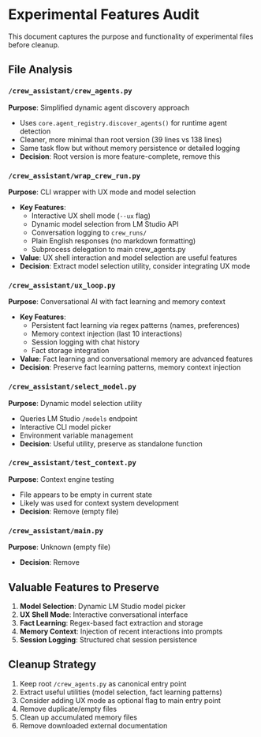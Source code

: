 # Experimental Features Audit

This document captures the purpose and functionality of experimental files before cleanup.

## File Analysis

### `/crew_assistant/crew_agents.py`
**Purpose**: Simplified dynamic agent discovery approach
- Uses `core.agent_registry.discover_agents()` for runtime agent detection
- Cleaner, more minimal than root version (39 lines vs 138 lines)
- Same task flow but without memory persistence or detailed logging
- **Decision**: Root version is more feature-complete, remove this

### `/crew_assistant/wrap_crew_run.py`
**Purpose**: CLI wrapper with UX mode and model selection
- **Key Features**:
  - Interactive UX shell mode (`--ux` flag)
  - Dynamic model selection from LM Studio API
  - Conversation logging to `crew_runs/`
  - Plain English responses (no markdown formatting)
  - Subprocess delegation to main crew_agents.py
- **Value**: UX shell interaction and model selection are useful features
- **Decision**: Extract model selection utility, consider integrating UX mode

### `/crew_assistant/ux_loop.py`
**Purpose**: Conversational AI with fact learning and memory context
- **Key Features**:
  - Persistent fact learning via regex patterns (names, preferences)
  - Memory context injection (last 10 interactions)
  - Session logging with chat history
  - Fact storage integration
- **Value**: Fact learning and conversational memory are advanced features
- **Decision**: Preserve fact learning patterns, memory context injection

### `/crew_assistant/select_model.py`
**Purpose**: Dynamic model selection utility
- Queries LM Studio `/models` endpoint
- Interactive CLI model picker
- Environment variable management
- **Decision**: Useful utility, preserve as standalone function

### `/crew_assistant/test_context.py`  
**Purpose**: Context engine testing
- File appears to be empty in current state
- Likely was used for context system development
- **Decision**: Remove (empty file)

### `/crew_assistant/main.py`
**Purpose**: Unknown (empty file)
- **Decision**: Remove

## Valuable Features to Preserve

1. **Model Selection**: Dynamic LM Studio model picker
2. **UX Shell Mode**: Interactive conversational interface
3. **Fact Learning**: Regex-based fact extraction and storage
4. **Memory Context**: Injection of recent interactions into prompts
5. **Session Logging**: Structured chat session persistence

## Cleanup Strategy

1. Keep root `/crew_agents.py` as canonical entry point
2. Extract useful utilities (model selection, fact learning patterns)
3. Consider adding UX mode as optional flag to main entry point
4. Remove duplicate/empty files
5. Clean up accumulated memory files
6. Remove downloaded external documentation